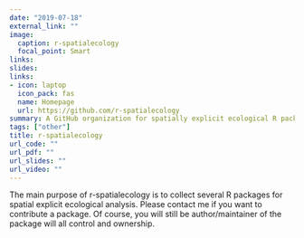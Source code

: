 ```yaml
---
date: "2019-07-18"
external_link: ""
image:
  caption: r-spatialecology 
  focal_point: Smart
links: 
slides: 
links:
- icon: laptop
  icon_pack: fas
  name: Homepage
  url: https://github.com/r-spatialecology
summary: A GitHub organization for spatially explicit ecological R packages
tags: ["other"]
title: r-spatialecology
url_code: ""
url_pdf: ""
url_slides: ""
url_video: ""
---
```


The main purpose of r-spatialecology is to collect several R packages for spatial explicit ecological analysis. Please contact me if you want to contribute a package. Of course, you will still be author/maintainer of the package will all control and ownership.
